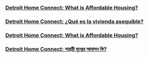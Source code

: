 <RenderIf language="default">

### [Detroit Home Connect: What is Affordable Housing?](https://www.youtube.com/watch?v=cqd1IlIm1HM&list=PLUZWFHZ-TRXc45NPGSxpFPDmfNcc8Dk7u&index=1&ab_channel=CityofDetroit)

</RenderIf>

<RenderIf language="es">

### [Detroit Home Connect: ¿Qué es la vivienda asequible?](https://www.youtube.com/watch?v=cqd1IlIm1HM&list=PLUZWFHZ-TRXc45NPGSxpFPDmfNcc8Dk7u&index=1&ab_channel=CityofDetroit)

</RenderIf>

<RenderIf language="ar">

### [Detroit Home Connect: What is Affordable Housing?](https://www.youtube.com/watch?v=cqd1IlIm1HM&list=PLUZWFHZ-TRXc45NPGSxpFPDmfNcc8Dk7u&index=1&ab_channel=CityofDetroit)

</RenderIf>

<RenderIf language="bn">

### [Detroit Home Connect: সাশ্রয়ী মূল্যের আবাসন কি?](https://www.youtube.com/watch?v=cqd1IlIm1HM&list=PLUZWFHZ-TRXc45NPGSxpFPDmfNcc8Dk7u&index=1&ab_channel=CityofDetroit)

</RenderIf>
